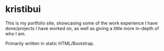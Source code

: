 # kristibui

This is my portfolio site, showcasing some of the work experience I have done/projects I have worked on, as well as giving a little more in-depth of who I am.

Primarily written in static HTML/Bootstrap.
